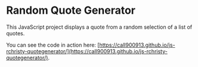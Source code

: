 # Random Quote Generator

This JavaScript project displays a quote from a random selection of a list of quotes.

You can see the code in action here: [https://call900913.github.io/js-rchristy-quotegenerator/](https://call900913.github.io/js-rchristy-quotegenerator/).
